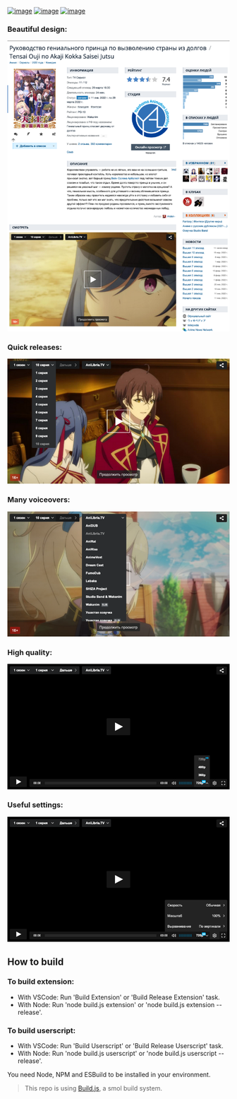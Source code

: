 [![image](https://img.shields.io/amo/v/shikiplayer?style=for-the-badge&color=orange)](https://addons.mozilla.org/en-US/firefox/addon/shikiplayer/)
[![image](https://img.shields.io/chrome-web-store/v/eakchahkjhemjdlglfffpjiabeamppof?style=for-the-badge&color=lightblue)](https://chrome.google.com/webstore/detail/shikiplayer/eakchahkjhemjdlglfffpjiabeamppof)
[![image](https://img.shields.io/static/v1?label=SCRIPT&message=INSTALL&style=for-the-badge&color=yellow)](https://github.com/qt-kaneko/Shikiplayer/releases/latest/download/manifest.user.js)

### Beautiful design:
![image](./assets/screenshots/1.png?raw=true)

### Quick releases:
![image](./assets/screenshots/2.png?raw=true)

### Many voiceovers:
![image](./assets/screenshots/3.png?raw=true)

### High quality:
![image](./assets/screenshots/4.png?raw=true)

### Useful settings:
![image](./assets/screenshots/5.png?raw=true)

## How to build
### To build extension:
- With VSCode: Run 'Build Extension' or 'Build Release Extension' task.
- With Node: Run 'node build.js extension' or 'node build.js extension --release'.
### To build userscript:
- With VSCode: Run 'Build Userscript' or 'Build Release Userscript' task.
- With Node: Run 'node build.js userscript' or 'node build.js userscript --release'.

You need Node, NPM and ESBuild to be installed in your environment.

> This repo is using [Build.js](https://github.com/qt-kaneko/Build.js), a smol build system.